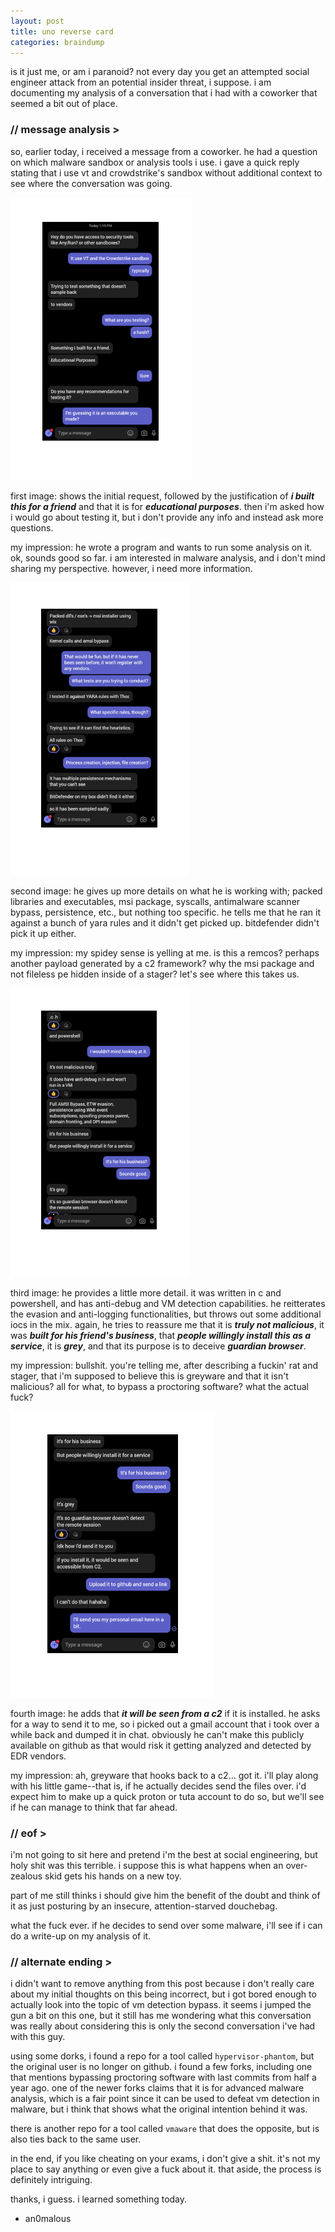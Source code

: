 ```yaml
---
layout: post
title: uno reverse card
categories: braindump
---
```


is it just me, or am i paranoid? not every day you get an attempted social engineer attack from an potential insider threat, i suppose. i am documenting my analysis of a conversation that i had with a coworker that seemed a bit out of place.

### // message analysis >

so, earlier today, i received a message from a coworker. he had a question on which malware sandbox or analysis tools i use. i gave a quick reply stating that i use vt and crowdstrike's sandbox without additional context to see where the conversation was going.

![uno-001](/images/uno-001.png)

first image: shows the initial request, followed by the justification of ***i built this for a friend*** and that it is for ***educational purposes***. then i'm asked how i would go about testing it, but i don't provide any info and instead ask more questions.

my impression: he wrote a program and wants to run some analysis on it. ok, sounds good so far. i am interested in malware analysis, and i don't mind sharing my perspective. however, i need more information.

![uno-002](/images/uno-002.png)

second image: he gives up more details on what he is working with; packed libraries and executables, msi package, syscalls, antimalware scanner bypass, persistence, etc., but nothing too specific. he tells me that he ran it against a bunch of yara rules and it didn't get picked up. bitdefender didn't pick it up either.

my impression: my spidey sense is yelling at me. is this a remcos? perhaps another payload generated by a c2 framework? why the msi package and not fileless pe hidden inside of a stager? let's see where this takes us.

![uno-003](/images/uno-003.png)

third image: he provides a little more detail. it was written in c and powershell, and has anti-debug and VM detection capabilities. he reitterates the evasion and anti-logging functionalities, but throws out some additional iocs in the mix. again, he tries to reassure me that it is ***truly not malicious***, it was ***built for his friend's business***, that ***people willingly install this as a service***, it is ***grey***, and that its purpose is to deceive ***guardian browser***.

my impression: bullshit. you're telling me, after describing a fuckin' rat and stager, that i'm supposed to believe this is greyware and that it isn't malicious? all for what, to bypass a proctoring software? what the actual fuck?

![uno-004](/images/uno-004.png)

fourth image: he adds that ***it will be seen from a c2*** if it is installed. he asks for a way to send it to me, so i picked out a gmail account that i took over a while back and dumped it in chat. obviously he can't make this publicly available on github as that would risk it getting analyzed and detected by EDR vendors.

my impression: ah, greyware that hooks back to a c2... got it. i'll play along with his little game--that is, if he actually decides send the files over. i'd expect him to make up a quick proton or tuta account to do so, but we'll see if he can manage to think that far ahead.

### // eof >

i'm not going to sit here and pretend i'm the best at social engineering, but holy shit was this terrible. i suppose this is what happens when an over-zealous skid gets his hands on a new toy.

part of me still thinks i should give him the benefit of the doubt and think of it as just posturing by an insecure, attention-starved douchebag.

what the fuck ever. if he decides to send over some malware, i'll see if i can do a write-up on my analysis of it.

### // alternate ending >

i didn't want to remove anything from this post because i don't really care about my initial thoughts on this being incorrect, but i got bored enough to actually look into the topic of vm detection bypass. it seems i jumped the gun a bit on this one, but it still has me wondering what this conversation was really about considering this is only the second conversation i've had with this guy.

using some dorks, i found a repo for a tool called `hypervisor-phantom`, but the original user is no longer on github. i found a few forks, including one that mentions bypassing proctoring software with last commits from half a year ago. one of the newer forks claims that it is for advanced malware analysis, which is a fair point since it can be used to defeat vm detection in malware, but i think that shows what the original intention behind it was.

there is another repo for a tool called `vmaware` that does the opposite, but is also ties back to the same user.

in the end, if you like cheating on your exams, i don't give a shit. it's not my place to say anything or even give a fuck about it. that aside, the process is definitely intriguing.

thanks, i guess. i learned something today.

- an0malous
